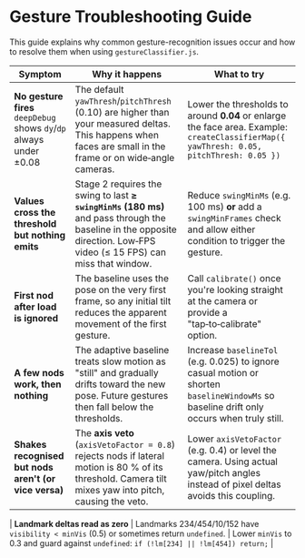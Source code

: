 # Gesture Troubleshooting Guide

This guide explains why common gesture-recognition issues occur and how to resolve them when using `gestureClassifier.js`.

| Symptom | Why it happens | What to try |
|---------|----------------|-------------|
| **No gesture fires**<br>`deepDebug` shows `dy`/`dp` always under ±0.08 | The default `yawThresh`/`pitchThresh` (0.10) are higher than your measured deltas. This happens when faces are small in the frame or on wide‑angle cameras. | Lower the thresholds to around **0.04** or enlarge the face area. Example: `createClassifierMap({ yawThresh: 0.05, pitchThresh: 0.05 })` |
| **Values cross the threshold but nothing emits** | Stage 2 requires the swing to last **≥ `swingMinMs` (180 ms)** and pass through the baseline in the opposite direction. Low‑FPS video (≤ 15 FPS) can miss that window. | Reduce `swingMinMs` (e.g. 100 ms) **or** add a `swingMinFrames` check and allow either condition to trigger the gesture. |
| **First nod after load is ignored** | The baseline uses the pose on the very first frame, so any initial tilt reduces the apparent movement of the first gesture. | Call `calibrate()` once you're looking straight at the camera or provide a "tap‑to‑calibrate" option. |
| **A few nods work, then nothing** | The adaptive baseline treats slow motion as "still" and gradually drifts toward the new pose. Future gestures then fall below the thresholds. | Increase `baselineTol` (e.g. 0.025) to ignore casual motion or shorten `baselineWindowMs` so baseline drift only occurs when truly still. |
| **Shakes recognised but nods aren't (or vice versa)** | The **axis veto** (`axisVetoFactor = 0.8`) rejects nods if lateral motion is 80 % of its threshold. Camera tilt mixes yaw into pitch, causing the veto. | Lower `axisVetoFactor` (e.g. 0.4) or level the camera. Using actual yaw/pitch angles instead of pixel deltas avoids this coupling. |

| **Landmark deltas read as zero** | Landmarks 234/454/10/152 have `visibility < minVis` (0.5) or sometimes return `undefined`. | Lower `minVis` to 0.3 and guard against `undefined`: `if (!lm[234] || !lm[454]) return;` |

